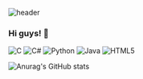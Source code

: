 ![header](https://capsule-render.vercel.app/api?type=waving&color=gradient&height=250&section=header&text=Yeonwoo&fontSize=70)

### Hi guys! 👋

<img alt="C" src="https://img.shields.io/badge/c-D3AFFF.svg?style=for-the-badge&logo=c&logoColor=white"/> <img alt="C#" src="https://img.shields.io/badge/c%23-BD87FF.svg?style=for-the-badge&logo=c-sharp&logoColor=white"/> <img alt="Python" src="https://img.shields.io/badge/python-518BFF.svg?style=for-the-badge&logo=python&logoColor=white"/> <img alt="Java" src="https://img.shields.io/badge/java-FCBF5D.svg?style=for-the-badge&logo=java&logoColor=white"/> <img alt="HTML5" src="https://img.shields.io/badge/html5-E26C5D.svg?style=for-the-badge&logo=html5&logoColor=white"/> 


![Anurag's GitHub stats](https://github-readme-stats.vercel.app/api?username=Yeonwoo05&&show_icons=true&theme=default)
<!--
**Yeonwoo05/Yeonwoo05** is a ✨ _special_ ✨ repository because its `README.md` (this file) appears on your GitHub profile.

Here are some ideas to get you started:

- 🔭 I’m currently working on ...
- 🌱 I’m currently learning ...
- 👯 I’m looking to collaborate on ...
- 🤔 I’m looking for help with ...
- 💬 Ask me about ...
- 📫 How to reach me: ...
- 😄 Pronouns: ...
- ⚡ Fun fact: ...
-->
